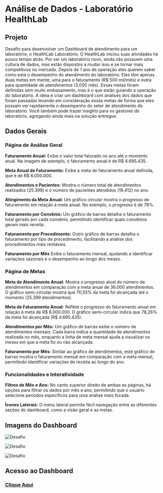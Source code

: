 # Análise de Dados - Laboratório HealthLab

## Projeto

Desafio para desenvolver um Dashboard de atendimento para um laboratório, o HealthLab Laboratório.
O HealthLab iniciou suas atividades há pouco tempo atrás. Por ser um laboratório novo, ainda não possuem uma cultura de dados, mas estão dispostos a mudar isso e se tornar mais competitivos no mercado.
Depois de 1 ano de operação eles querem saber como está o desempenho do atendimento do laboratório. Eles têm apenas duas metas em mente, uma para o faturamento (R$ 500 mil/mês) e outra para quantidade de atendimentos (3.000 mês). Essas metas foram definidas sem muito embasamento, mas é o que estão guiando a operação do laboratório. 
A ideia é criar um dashboard com análises dos dados que foram passadas levando em consideração essas metas de forma que eles possam ver rapidamente o desempenho do setor de atendimento do laboratório. Você também pode trazer insights para os gestores do laboratório, agregando ainda mais na solução entregue. 

## Dados Gerais

### Página de Análise Geral

**Faturamento Anual:** Exibe o valor total faturado no ano até o momento atual. Na imagem de exemplo, o faturamento anual é de R$ 4.695.435.

**Meta Anual de Faturamento:** Exibe a meta de faturamento anual definida, que é de R$ 6.000.000.

**Atendimentos e Pacientes:** Mostra o número total de atendimentos realizados (25.399) e o número de pacientes atendidos (19.412) no ano.

**Atingimento da Meta Anual:** Um gráfico circular mostra o progresso de faturamento em relação à meta anual. No exemplo, o progresso é de 78%.

**Faturamento por Convênio:** Um gráfico de barras detalha o faturamento total gerado por cada convênio, permitindo identificar quais convênios geram mais receita.

**Faturamento por Procedimento:** Outro gráfico de barras detalha o faturamento por tipo de procedimento, facilitando a análise dos procedimentos mais rentáveis.

**Faturamento por Mês** Exibe o faturamento mensal, ajudando a identificar variações sazonais e o desempenho ao longo dos meses.


### Página de Metas

**Meta de Atendimento Anual:** Mostra o progresso atual do número de atendimentos em comparação com a meta anual de 36.000 atendimentos. O gráfico semi-circular mostra que 70,55% da meta foi alcançada até o momento (25.399 atendimentos).

**Meta de Faturamento Anual:** Reflete o progresso do faturamento anual em relação à meta de R$ 6.000.000. O gráfico semi-circular indica que 78,26% da meta foi alcançada (R$ 4.695.435).

**Atendimentos por Mês:** Um gráfico de barras exibe o número de atendimentos mensais. Cada barra indica a quantidade de atendimentos realizada no mês, enquanto a linha de meta mensal ajuda a visualizar os meses em que a meta foi ou não alcançada.

**Faturamento por Mês:** Similar ao gráfico de atendimentos, este gráfico de barras mostra o faturamento mensal em comparação com a meta mensal, permitindo identificar variações de receita ao longo do ano.

### Funcionalidades e Interatividade

**Filtros de Mês e Ano:** No canto superior direito de ambas as páginas, há opções para filtrar os dados por mês e ano, permitindo que o usuário selecione períodos específicos para uma análise mais focada.

**Ícones Laterais:** O menu lateral permite fácil navegação entre as diferentes seções do dashboard, como a visão geral e as metas.


## Imagens do Dashboard

![Desafio](/power%20bi/Laboratório%20HealthLab/capa.jpg)

![Desafio](/power%20bi/Laboratório%20HealthLab/1.jpg)

![Desafio](/power%20bi/Laboratório%20HealthLab/metas.jpg)

## Acesso ao Dashboard

### [Clique Aqui](https://app.powerbi.com/view?r=eyJrIjoiZjUxYjg5YjAtNWM0Zi00ZTBmLWEzZTItNzExMzRmZjUxNGUyIiwidCI6IjY5YjZkZDRkLWYwNWMtNDRjYi1iM2Q0LTYwYTEwMTgxNmRkNyJ9)




